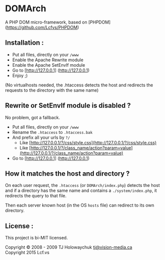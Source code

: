 # <a name="title">DOMArch</a>


A PHP DOM micro-framework, based on [PHPDOM] (https://github.com/Lcfvs/PHPDOM)<br />


## <a name="installation">Installation :</a>

- Put all files, directly on your `/www`
- Enable the Apache Rewrite module
- Enable the Apache SetEnvIf module
- Go to [http://127.0.0.1] (http://127.0.0.1)
- Enjoy ;)

(No virtualhosts needed, the .htaccess detects the host and redirects the requests to the directory with the same name)


## <a name="rewrite-or-setenvif-module-is-disabled">Rewrite or SetEnvIf module is disabled ?</a>

No problem, got a fallback.

- Put all files, directly on your `/www`
- Rename the `.htaccess` to `.htaccess.bak`
- And prefix all your urls by `?/`
    - Like [http://127.0.0.1/?/css/style.css](http://127.0.0.1/?/css/style.css)
    - Like [http://127.0.0.1/?/class_name/action?param=value](http://127.0.0.1/?/class_name/action?param=value)
- Go to [http://127.0.0.1] (http://127.0.0.1)


## <a name="how-it-matches-the-host-and-directory">How it matches the host and directory ?</a>

On each user request, the `.htaccess` (or `DOMArch/index.php`) detects the host and if a directory has the same name and contains a `./system/index.php`, it redirects the query to that file.

Then each server known host (in the OS `hosts` file) can redirect to its own directory.


## <a name="license">License :</a>

This project is bi-MIT licensed.

Copyright © 2008 - 2009 TJ Holowaychuk <tj@vision-media.ca><br />
Copyright 2015 Lcf.vs